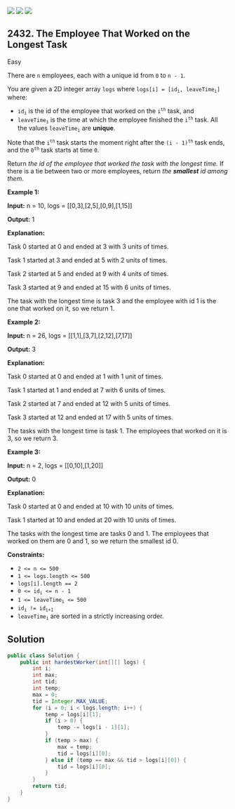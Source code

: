 [![](https://img.shields.io/github/stars/javadev/LeetCode-in-Java?label=Stars&style=flat-square)](https://github.com/javadev/LeetCode-in-Java)
[![](https://img.shields.io/github/forks/javadev/LeetCode-in-Java?label=Fork%20me%20on%20GitHub%20&style=flat-square)](https://github.com/javadev/LeetCode-in-Java/fork)
[![](https://img.shields.io/badge/-LeetCode%20in%20Kotlin-blue?style=flat-square)](https://github.com/javadev/LeetCode-in-Kotlin)

## 2432\. The Employee That Worked on the Longest Task

Easy

There are `n` employees, each with a unique id from `0` to `n - 1`.

You are given a 2D integer array `logs` where <code>logs[i] = [id<sub>i</sub>, leaveTime<sub>i</sub>]</code> where:

*   <code>id<sub>i</sub></code> is the id of the employee that worked on the <code>i<sup>th</sup></code> task, and
*   <code>leaveTime<sub>i</sub></code> is the time at which the employee finished the <code>i<sup>th</sup></code> task. All the values <code>leaveTime<sub>i</sub></code> are **unique**.

Note that the <code>i<sup>th</sup></code> task starts the moment right after the <code>(i - 1)<sup>th</sup></code> task ends, and the <code>0<sup>th</sup></code> task starts at time `0`.

Return _the id of the employee that worked the task with the longest time._ If there is a tie between two or more employees, return _the **smallest** id among them_.

**Example 1:**

**Input:** n = 10, logs = \[\[0,3],[2,5],[0,9],[1,15]]

**Output:** 1

**Explanation:** 

Task 0 started at 0 and ended at 3 with 3 units of times. 

Task 1 started at 3 and ended at 5 with 2 units of times. 

Task 2 started at 5 and ended at 9 with 4 units of times. 

Task 3 started at 9 and ended at 15 with 6 units of times. 

The task with the longest time is task 3 and the employee with id 1 is the one that worked on it, so we return 1.

**Example 2:**

**Input:** n = 26, logs = \[\[1,1],[3,7],[2,12],[7,17]]

**Output:** 3

**Explanation:** 

Task 0 started at 0 and ended at 1 with 1 unit of times. 

Task 1 started at 1 and ended at 7 with 6 units of times. 

Task 2 started at 7 and ended at 12 with 5 units of times. 

Task 3 started at 12 and ended at 17 with 5 units of times. 

The tasks with the longest time is task 1. The employees that worked on it is 3, so we return 3.

**Example 3:**

**Input:** n = 2, logs = \[\[0,10],[1,20]]

**Output:** 0

**Explanation:** 

Task 0 started at 0 and ended at 10 with 10 units of times.

Task 1 started at 10 and ended at 20 with 10 units of times. 

The tasks with the longest time are tasks 0 and 1. The employees that worked on them are 0 and 1, so we return the smallest id 0.

**Constraints:**

*   `2 <= n <= 500`
*   `1 <= logs.length <= 500`
*   `logs[i].length == 2`
*   <code>0 <= id<sub>i</sub> <= n - 1</code>
*   <code>1 <= leaveTime<sub>i</sub> <= 500</code>
*   <code>id<sub>i</sub> != id<sub>i+1</sub></code>
*   <code>leaveTime<sub>i</sub></code> are sorted in a strictly increasing order.

## Solution

```java
public class Solution {
    public int hardestWorker(int[][] logs) {
        int i;
        int max;
        int tid;
        int temp;
        max = 0;
        tid = Integer.MAX_VALUE;
        for (i = 0; i < logs.length; i++) {
            temp = logs[i][1];
            if (i > 0) {
                temp -= logs[i - 1][1];
            }
            if (temp > max) {
                max = temp;
                tid = logs[i][0];
            } else if (temp == max && tid > logs[i][0]) {
                tid = logs[i][0];
            }
        }
        return tid;
    }
}
```